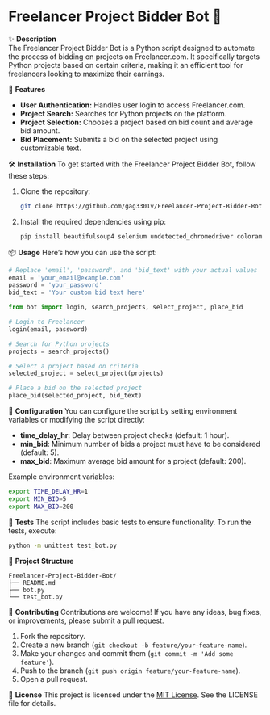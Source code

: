 # Freelancer Project Bidder Bot 🚀

✨ **Description**  
The Freelancer Project Bidder Bot is a Python script designed to automate the process of bidding on projects on Freelancer.com. It specifically targets Python projects based on certain criteria, making it an efficient tool for freelancers looking to maximize their earnings.

🚀 **Features**
- **User Authentication:** Handles user login to access Freelancer.com.
- **Project Search:** Searches for Python projects on the platform.
- **Project Selection:** Chooses a project based on bid count and average bid amount.
- **Bid Placement:** Submits a bid on the selected project using customizable text.

🛠️ **Installation**
To get started with the Freelancer Project Bidder Bot, follow these steps:

1. Clone the repository:
   ```bash
   git clone https://github.com/gag3301v/Freelancer-Project-Bidder-Bot.git
   ```

2. Install the required dependencies using pip:
   ```bash
   pip install beautifulsoup4 selenium undetected_chromedriver colorama
   ```

📦 **Usage**
Here’s how you can use the script:

```python
# Replace 'email', 'password', and 'bid_text' with your actual values
email = 'your_email@example.com'
password = 'your_password'
bid_text = 'Your custom bid text here'

from bot import login, search_projects, select_project, place_bid

# Login to Freelancer
login(email, password)

# Search for Python projects
projects = search_projects()

# Select a project based on criteria
selected_project = select_project(projects)

# Place a bid on the selected project
place_bid(selected_project, bid_text)
```

🔧 **Configuration**
You can configure the script by setting environment variables or modifying the script directly:

- **time_delay_hr**: Delay between project checks (default: 1 hour).
- **min_bid**: Minimum number of bids a project must have to be considered (default: 5).
- **max_bid**: Maximum average bid amount for a project (default: 200).

Example environment variables:
```bash
export TIME_DELAY_HR=1
export MIN_BID=5
export MAX_BID=200
```

🧪 **Tests**
The script includes basic tests to ensure functionality. To run the tests, execute:

```bash
python -m unittest test_bot.py
```

📁 **Project Structure**
```
Freelancer-Project-Bidder-Bot/
├── README.md
├── bot.py
└── test_bot.py
```

🙌 **Contributing**
Contributions are welcome! If you have any ideas, bug fixes, or improvements, please submit a pull request.

1. Fork the repository.
2. Create a new branch (`git checkout -b feature/your-feature-name`).
3. Make your changes and commit them (`git commit -m 'Add some feature'`).
4. Push to the branch (`git push origin feature/your-feature-name`).
5. Open a pull request.

📄 **License**
This project is licensed under the [MIT License](LICENSE). See the LICENSE file for details.